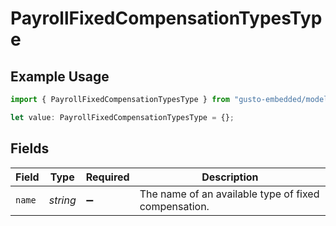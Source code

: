 # PayrollFixedCompensationTypesType

## Example Usage

```typescript
import { PayrollFixedCompensationTypesType } from "gusto-embedded/models/components";

let value: PayrollFixedCompensationTypesType = {};
```

## Fields

| Field                                                | Type                                                 | Required                                             | Description                                          |
| ---------------------------------------------------- | ---------------------------------------------------- | ---------------------------------------------------- | ---------------------------------------------------- |
| `name`                                               | *string*                                             | :heavy_minus_sign:                                   | The name of an available type of fixed compensation. |